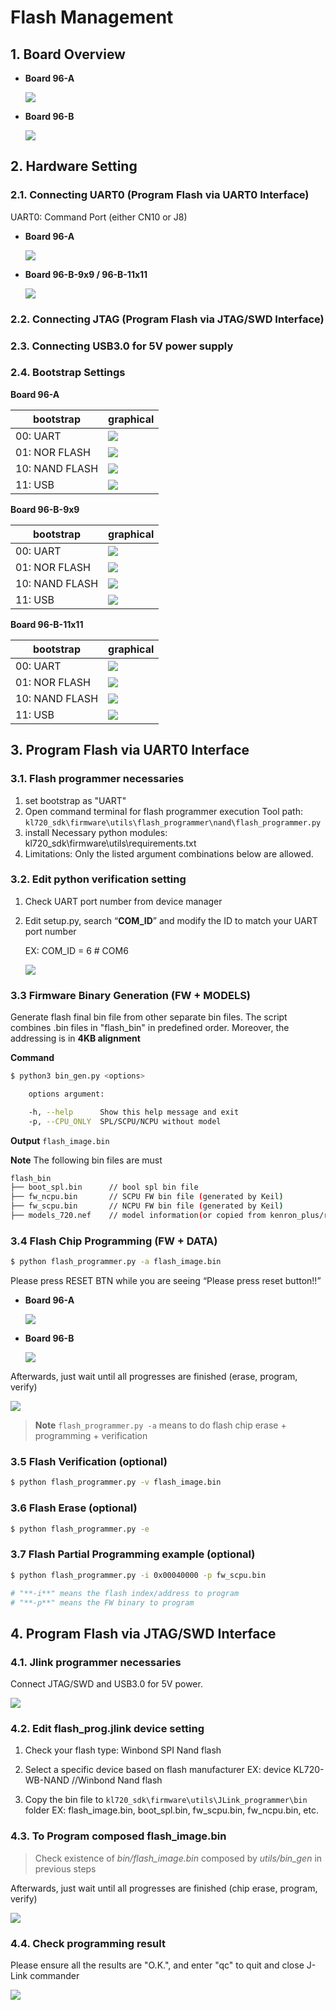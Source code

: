 ﻿# Flash Management

## 1. Board Overview

* **Board 96-A**

    ![](../imgs/flash_management/96board_a.png)

* **Board 96-B**

    ![](../imgs/flash_management/96board_b.png)



## 2. Hardware Setting

### 2.1. Connecting UART0 (Program Flash via UART0 Interface)

UART0: Command Port (either CN10 or J8)

* **Board 96-A**

    ![](../imgs/flash_management/96board_a_connect.png)

* **Board 96-B-9x9 / 96-B-11x11**

    ![](../imgs/flash_management/96board_b_connect.png)

### 2.2. Connecting JTAG (Program Flash via JTAG/SWD Interface)

### 2.3. Connecting USB3.0 for 5V power supply

### 2.4. Bootstrap Settings

**Board 96-A**

| bootstrap      | graphical                                  |
| -------------- | ------------------------------------------ |
| 00: UART       | ![](../imgs/flash_management/a_uart00.jpg) |
| 01: NOR FLASH  | ![](../imgs/flash_management/a_nor01.jpg)  |
| 10: NAND FLASH | ![](../imgs/flash_management/a_nand10.jpg) |
| 11: USB        | ![](../imgs/flash_management/a_usb11.jpg)  |



**Board 96-B-9x9**

| bootstrap      | graphical                                  |
| -------------- | ------------------------------------------ |
| 00: UART       | ![](../imgs/flash_management/99_uart00.jpg)|
| 01: NOR FLASH  | ![](../imgs/flash_management/99_nor01.jpg) |
| 10: NAND FLASH | ![](../imgs/flash_management/99_nand10.jpg)|
| 11: USB        | ![](../imgs/flash_management/99_usb11.jpg) |



**Board 96-B-11x11**

| bootstrap      | graphical                                  |
| -------------- | ------------------------------------------ |
| 00: UART       | ![](../imgs/flash_management/11_uart00.jpg)|
| 01: NOR FLASH  | ![](../imgs/flash_management/11_nor01.jpg) |
| 10: NAND FLASH | ![](../imgs/flash_management/11_nand10.jpg)|
| 11: USB        | ![](../imgs/flash_management/11_usb11.jpg) |



## 3. Program Flash via UART0 Interface

### 3.1. Flash programmer necessaries

1. set bootstrap as "UART"
2. Open command terminal for flash programmer execution
    Tool path: `kl720_sdk\firmware\utils\flash_programmer\nand\flash_programmer.py`
3. install Necessary python modules: kl720_sdk\firmware\utils\requirements.txt
4. Limitations: Only the listed argument combinations below are allowed.

### 3.2. Edit python verification setting

1. Check UART port number from device manager

2. Edit setup.py, search “**COM_ID**” and modify the ID to match your UART port number

    EX: COM_ID = 6 # COM6

    ![](../imgs/flash_management/com_port_num.png)

### 3.3 Firmware Binary Generation (FW + MODELS)
Generate flash final bin file from other separate bin files.
The script combines .bin files in "flash_bin" in predefined order.
Moreover, the addressing is in **4KB alignment**

**Command**

```bash
$ python3 bin_gen.py <options>

    options argument:

    -h, --help      Show this help message and exit
    -p, --CPU_ONLY  SPL/SCPU/NCPU without model
```

**Output**
`flash_image.bin`

**Note**
The following bin files are must

```bash
flash_bin
├── boot_spl.bin      // bool spl bin file
├── fw_ncpu.bin       // SCPU FW bin file (generated by Keil)
├── fw_scpu.bin       // NCPU FW bin file (generated by Keil)
├── models_720.nef    // model information(or copied from kenron_plus/res/models/KL720)
```


### 3.4 Flash Chip Programming (FW + DATA)

```bash
$ python flash_programmer.py -a flash_image.bin
```

Please press RESET BTN while you are seeing “Please press reset button!!”

* **Board 96-A**

    ![](../imgs/flash_management/96board_a_reset_button.png)

* **Board 96-B**

    ![](../imgs/flash_management/96board_b_reset_button.png)

Afterwards, just wait until all progresses are finished (erase, program, verify)

![](../imgs/flash_management/flash_programmer.png)

> **Note**
> `flash_programmer.py -a` means to do flash chip erase + programming + verification

### 3.5 Flash Verification (optional)

```bash
$ python flash_programmer.py -v flash_image.bin
```

### 3.6 Flash Erase (optional)

```bash
$ python flash_programmer.py -e
```

### 3.7 Flash Partial Programming example (optional)

```bash
$ python flash_programmer.py -i 0x00040000 -p fw_scpu.bin

# "**-i**" means the flash index/address to program
# "**-p**" means the FW binary to program
```



## 4. Program Flash via JTAG/SWD Interface

### 4.1. Jlink programmer necessaries

Connect JTAG/SWD and USB3.0 for 5V power.

![](../imgs/flash_management/jlink.png)

### 4.2. Edit flash_prog.jlink device setting

1. Check your flash type: Winbond SPI Nand flash 

2. Select a specific device based on flash manufacturer
    EX: device KL720-WB-NAND //Winbond Nand flash

3. Copy the bin file to `kl720_sdk\firmware\utils\JLink_programmer\bin` folder
   EX: flash_image.bin, boot_spl.bin, fw_scpu.bin, fw_ncpu.bin, etc.


### 4.3. To Program composed flash_image.bin

>  Check existence of *bin/flash_image.bin* composed by *utils/bin_gen* in previous steps

Afterwards, just wait until all progresses are finished (chip erase, program, verify)

![](../imgs/flash_management/jlink_flash_prog.png)

### 4.4. Check programming result

Please ensure all the results are "O.K.", and enter "qc" to quit and close J-Link commander

![](../imgs/flash_management/jlink_flash_prog_end.png)

